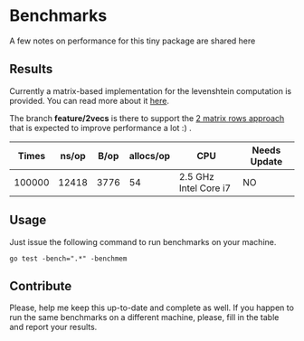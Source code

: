 # Benchmarks

A few notes on performance for this tiny package are shared here

Results
-------

Currently a matrix-based implementation for the levenshtein computation is provided.
You can read more about it [here](https://en.wikipedia.org/wiki/Levenshtein_distance#Iterative_with_full_matrix).

The branch **feature/2vecs** is there to support the [2 matrix rows approach](https://en.wikipedia.org/wiki/Levenshtein_distance#Iterative_with_two_matrix_rows) that is expected to improve performance a lot :) .

  Times | ns/op  | B/op   | allocs/op |       CPU              | Needs Update 
--------|--------|--------|-----------|------------------------|--------------
 100000 |  12418 | 3776   |    54     |  2.5 GHz Intel Core i7 |     NO

Usage
------

Just issue the following command to run benchmarks on your machine.

```shell
go test -bench=".*" -benchmem
```

Contribute
----------

Please, help me keep this up-to-date and complete as well. If you happen to run the same benchmarks on a different machine, please, fill in the table and report your results.
